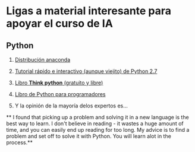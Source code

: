 # Ligas a material interesante para apoyar el curso de IA

## Python

1. [Distribución anaconda](https://www.continuum.io/downloads)

2. [Tutorial rápido e interactivo (aunque viejito) de Python 2.7](http://www.learnpython.org)

3. [Libro **Think python** (gratuito y libre)](http://www.greenteapress.com/thinkpython/)

4. [Libro de Python para programadores](http://www.diveintopython.net)

5. Y la opinión de la mayoría delos expertos es... 

** I found that picking up a problem and solving it in a new language is the best way to learn. 
I don't believe in reading - it wastes a huge amount of time, and you can easily end up reading for too long.
My advice is to find a problem and set off to solve it with Python. You will learn alot in the process.**
